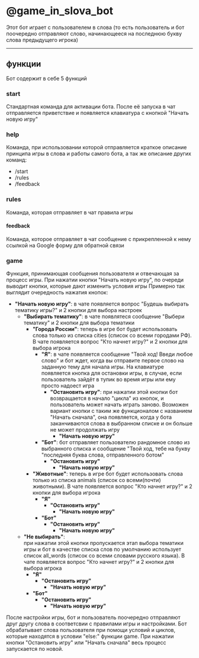 # @game_in_slova_bot
Этот бот играет с пользователем в слова (то есть пользователь и бот поочередно отправляют слово, начинающееся на последнюю букву слова предыдущего игрока)
____
## функции
Бот содержит в себе 5 функций

### start
Стандартная команда для активации бота. После её запуска в чат отправляется приветствие и появляется клавиатура с кнопкой "Начать новую игру"

### help
Команда, при использовании которой отправляется краткое описание принципа игры в слова и работы самого бота, а так же описание других команд:
- /start
- /rules
- /feedback

### rules
Команда, которая отправляет в чат правила игры
#### feedback
Команда, которое отправляет в чат сообщение с прикрепленной к нему ссылкой на Google форму для обратной связи

### game
Функция, принимающая сообщения пользователя и отвечающая за процесс игры. При нажатии кнопки "Начать новую игру", по очереди выводит кнопки, которые дают изменить условия игры
Примерно так выглядит очередность нажатия кнопок:

- **"Начать новую игру"**: 
в чате появляется вопрос "Будешь выбирать тематику игры?" и 2 кнопки для выбора настроек
    - **"Выбирать тематику"**: 
    в чате появлятеся сообщение "Выбери тематику" и 2 кнопки для выбора тематики
        - **"Города России"**: 
        теперь в игре бот будет использовать слова только из списка cities (список со всеми городами РФ).
        В чате появляется вопрос "Кто начнет игру?" и 2 кнопки для выбора игрока
            - **"Я"**: 
            в чате появляется сообщение "Твой ход! Введи любое слово" и бот ждет, когда вы отправите первое слово на заданную тему для начала игры.
            На клавиатуре появляется кнопка для остановки игры, в случае, если пользователь зайдёт в тупик во время игры или ему просто надоест игра
                - **"Остановить игру"**: 
                    при нажатии этой кнопки бот возвращается в начало "цикла" из кнопок, и пользователь может начать играть заново.
                    Возможен вариант кнопки с таким же функционалом с названием "Начать сначала", она появляется, когда у бота заканчиваются слова в выбранном списке и он больше не может продолжать игру
                    - **"Начать новую игру"**  
            - **"Бот"**: 
            бот отправляет пользователю рандомное слово из выбранного списка и сообщение "Твой ход, тебе на букву "последняя буква слова, отправленного ботом"
                - **"Остановить игру"**
                    - **"Начать новую игру"**    
        - **"Животные"**: 
        теперь в игре бот будет использовать слова только из списка animals (список со всеми(почти) животными).
        В чате появляется вопрос "Кто начнет игру?" и 2 кнопки для выбора игрока
            - **"Я"**
                - **"Остановить игру"**
                    - **"Начать новую игру"** 
            - **"Бот"**
                - **"Остановить игру"**
                    - **"Начать новую игру"**  
    - **"Не выбирать"**:  
    при нажатии этой кнопки пропускается этап выбора тематики игры и бот в качестве списка слов по умолчанию использует список all_words (список со всеми словами русского языка).
    В чате появляется вопрос "Кто начнет игру?" и 2 кнопки для выбора игрока
        - **"Я"**
            - **"Остановить игру"**
                - **"Начать новую игру"** 
        - **"Бот"**
            - **"Остановить игру"**
                - **"Начать новую игру"** 

После настройки игры, бот и пользователь поочередно отправляют друг другу слова в соответсвии с правилами игры и настройками. Бот обрабатывает слова пользователя при помощи условий и циклов, которые находятся в условии "else:" функции game. При нажатии кнопки "Остановить игру" или "Начать сначала" весь процесс запускается по новой. 
